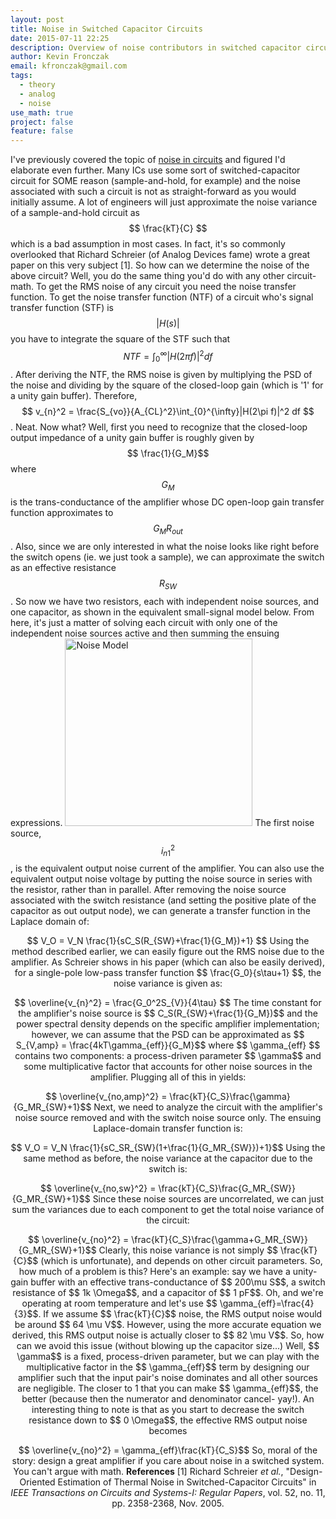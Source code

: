 ```yaml
---
layout: post
title: Noise in Switched Capacitor Circuits
date: 2015-07-11 22:25
description: Overview of noise contributors in switched capacitor circuits
author: Kevin Fronczak
email: kfronczak@gmail.com
tags:
  - theory
  - analog
  - noise
use_math: true
project: false
feature: false
---
```


I've previously covered the topic of <a href="{{ site.baseurl }}/blog/circuit-noise-analysis/" target="_blank">noise in circuits</a> and figured I'd elaborate even further. Many ICs use some sort of switched-capacitor circuit for SOME reason (sample-and-hold, for example) and the noise associated with such a circuit is not as straight-forward as you would initially assume. A lot of engineers will just approximate the noise variance of a sample-and-hold circuit as $$ \frac{kT}{C} $$ which is a bad assumption in most cases. In fact, it's so commonly overlooked that Richard Schreier (of Analog Devices fame) wrote a great paper on this very subject [1].
So how can we determine the noise of the above circuit? Well, you do the same thing you'd do with any other circuit- math. To get the RMS noise of any circuit you need the noise transfer function. To get the noise transfer function (NTF) of a circuit who's signal transfer function (STF) is $$ |H(s)| $$ you have to integrate the square of the STF such that $$ NTF = \int_{0}^{\infty}|H(2\pi f)|^2 df $$. After deriving the NTF, the RMS noise is given by multiplying the PSD of the noise and dividing by the square of the closed-loop gain (which is '1' for a unity gain buffer). Therefore, $$ v_{n}^2 = \frac{S_{vo}}{A_{CL}^2}\int_{0}^{\infty}|H(2\pi f)|^2 df $$.
Neat. Now what?
Well, first you need to recognize that the closed-loop output impedance of a unity gain buffer is roughly given by $$ \frac{1}{G_M}$$ where $$ G_M$$ is the trans-conductance of the amplifier whose DC open-loop gain transfer function approximates to $$ G_MR_{out}$$. Also, since we are only interested in what the noise looks like right before the switch opens (ie. we just took a sample), we can approximate the switch as an effective resistance $$ R_{SW}$$. So now we have two resistors, each with independent noise sources, and one capacitor, as shown in the equivalent small-signal model below. From here, it's just a matter of solving each circuit with only one of the independent noise sources active and then summing the ensuing expressions.
<a href="{{ site.baseurl }}{{ site.image_path }}/sampled_noise_equivalent_model.png" target="_blank"><img class="aligncenter" src="{{ site.baseurl }}{{ site.image_path }}/sampled_noise_equivalent_model.png" alt="Noise Model" height="300" /></a>
The first noise source, $$ i_{n1}^2$$, is the equivalent output noise current of the amplifier. You can also use the equivalent output noise voltage by putting the noise source in series with the resistor, rather than in parallel. After removing the noise source associated with the switch resistance (and setting the positive plate of the capacitor as out output node), we can generate a transfer function in the Laplace domain of:
<p style="text-align: center;">$$ V_O = V_N \frac{1}{sC_S(R_{SW}+\frac{1}{G_M})+1} $$
Using the method described earlier, we can easily figure out the RMS noise due to the amplifier. As Schreier shows in his paper (which can also be easily derived), for a single-pole low-pass transfer function $$ \frac{G_0}{s\tau+1} $$, the noise variance is given as:
<p style="text-align: center;">$$ \overline{v_{n}^2} = \frac{G_0^2S_{V}}{4\tau} $$
The time constant for the amplifier's noise source is $$ C_S(R_{SW}+\frac{1}{G_M})$$ and the power spectral density depends on the specific amplifier implementation; however, we can assume that the PSD can be approximated as $$ S_{V,amp} = \frac{4kT\gamma_{eff}}{G_M}$$ where $$ \gamma_{eff} $$ contains two components: a process-driven parameter $$ \gamma$$ and some multiplicative factor that accounts for other noise sources in the amplifier. Plugging all of this in yields:
<p style="text-align: center;">$$ \overline{v_{no,amp}^2} = \frac{kT}{C_S}\frac{\gamma}{G_MR_{SW}+1}$$
Next, we need to analyze the circuit with the amplifier's noise source removed and with the switch noise source only. The ensuing Laplace-domain transfer function is:
<p style="text-align: center;">$$ V_O = V_N \frac{1}{sC_SR_{SW}(1+\frac{1}{G_MR_{SW}})+1}$$
Using the same method as before, the noise variance at the capacitor due to the switch is:
<p style="text-align: center;">$$ \overline{v_{no,sw}^2} = \frac{kT}{C_S}\frac{G_MR_{SW}}{G_MR_{SW}+1}$$
Since these noise sources are uncorrelated, we can just sum the variances due to each component to get the total noise variance of the circuit:
<p style="text-align: center;">$$ \overline{v_{no}^2} = \frac{kT}{C_S}\frac{\gamma+G_MR_{SW}}{G_MR_{SW}+1}$$
Clearly, this noise variance is not simply $$ \frac{kT}{C}$$ (which is unfortunate), and depends on other circuit parameters.
So, how much of a problem is this?
Here's an example: say we have a unity-gain buffer with an effective trans-conductance of $$ 200\mu S$$, a switch resistance of $$ 1k \Omega$$, and a capacitor of $$ 1 pF$$. Oh, and we're operating at room temperature and let's use $$ \gamma_{eff}=\frac{4}{3}$$. If we assume $$ \frac{kT}{C}$$ noise, the RMS output noise would be around $$ 64 \mu V$$. However, using the more accurate equation we derived, this RMS output noise is actually closer to $$ 82 \mu V$$.
So, how can we avoid this issue (without blowing up the capacitor size...)
Well, $$ \gamma$$ is a fixed, process-driven parameter, but we can play with the multiplicative factor in the $$ \gamma_{eff}$$ term by designing our amplifier such that the input pair's noise dominates and all other sources are negligible. The closer to 1 that you can make $$ \gamma_{eff}$$, the better (because then the numerator and denominator cancel- yay!).
An interesting thing to note is that as you start to decrease the switch resistance down to $$ 0 \Omega$$, the effective RMS output noise becomes
<p style="text-align: center;">$$ \overline{v_{no}^2} = \gamma_{eff}\frac{kT}{C_S}$$
So, moral of the story: design a great amplifier if you care about noise in a switched system. You can't argue with math.
<strong>References</strong>
[1] Richard Schreier <em>et al.</em>, "Design-Oriented Estimation of Thermal Noise in Switched-Capacitor Circuits" in <em>IEEE Transactions on Circuits and Systems-I: Regular Papers</em>, vol. 52, no. 11, pp. 2358-2368, Nov. 2005.
